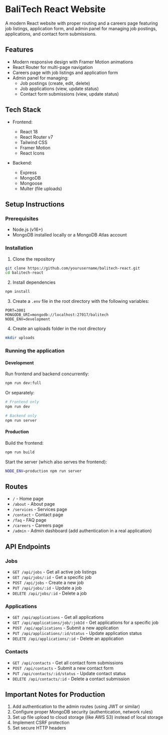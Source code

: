 # BaliTech React Website

A modern React website with proper routing and a careers page featuring job listings, application form, and admin panel for managing job postings, applications, and contact form submissions.

## Features

- Modern responsive design with Framer Motion animations
- React Router for multi-page navigation
- Careers page with job listings and application form
- Admin panel for managing:
  - Job postings (create, edit, delete)
  - Job applications (view, update status)
  - Contact form submissions (view, update status)

## Tech Stack

- Frontend:
  - React 18
  - React Router v7
  - Tailwind CSS
  - Framer Motion
  - React Icons

- Backend:
  - Express
  - MongoDB
  - Mongoose
  - Multer (file uploads)

## Setup Instructions

### Prerequisites
- Node.js (v16+)
- MongoDB installed locally or a MongoDB Atlas account

### Installation

1. Clone the repository
```bash
git clone https://github.com/yourusername/balitech-react.git
cd balitech-react
```

2. Install dependencies
```bash
npm install
```

3. Create a `.env` file in the root directory with the following variables:
```
PORT=3001
MONGODB_URI=mongodb://localhost:27017/balitech
NODE_ENV=development
```

4. Create an uploads folder in the root directory
```bash
mkdir uploads
```

### Running the application

#### Development

Run frontend and backend concurrently:
```bash
npm run dev:full
```

Or separately:
```bash
# Frontend only
npm run dev

# Backend only
npm run server
```

#### Production

Build the frontend:
```bash
npm run build
```

Start the server (which also serves the frontend):
```bash
NODE_ENV=production npm run server
```

## Routes

- `/` - Home page
- `/about` - About page
- `/services` - Services page
- `/contact` - Contact page
- `/faq` - FAQ page
- `/careers` - Careers page
- `/admin` - Admin dashboard (add authentication in a real application)

## API Endpoints

### Jobs
- `GET /api/jobs` - Get all active job listings
- `GET /api/jobs/:id` - Get a specific job
- `POST /api/jobs` - Create a new job
- `PUT /api/jobs/:id` - Update a job
- `DELETE /api/jobs/:id` - Delete a job

### Applications
- `GET /api/applications` - Get all applications
- `GET /api/applications/job/:jobId` - Get applications for a specific job
- `POST /api/applications` - Submit a new application
- `PUT /api/applications/:id/status` - Update application status
- `DELETE /api/applications/:id` - Delete an application

### Contacts
- `GET /api/contacts` - Get all contact form submissions
- `POST /api/contacts` - Submit a new contact form
- `PUT /api/contacts/:id/status` - Update contact status
- `DELETE /api/contacts/:id` - Delete a contact submission

## Important Notes for Production

1. Add authentication to the admin routes (using JWT or similar)
2. Configure proper MongoDB security (authentication, network rules)
3. Set up file upload to cloud storage (like AWS S3) instead of local storage
4. Implement CSRF protection
5. Set secure HTTP headers 